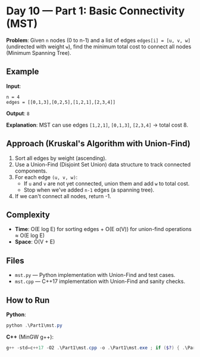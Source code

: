 # Day 10 — Part 1: Basic Connectivity (MST)

**Problem**: Given `n` nodes (0 to n-1) and a list of edges `edges[i] = [u, v, w]` (undirected with weight `w`), find the minimum total cost to connect all nodes (Minimum Spanning Tree).

## Example
**Input**:
```
n = 4
edges = [[0,1,3],[0,2,5],[1,2,1],[2,3,4]]
```
**Output**: `8`

**Explanation**: MST can use edges `[1,2,1]`, `[0,1,3]`, `[2,3,4]` → total cost 8.

## Approach (Kruskal's Algorithm with Union-Find)
1. Sort all edges by weight (ascending).
2. Use a Union-Find (Disjoint Set Union) data structure to track connected components.
3. For each edge `(u, v, w)`:
   - If `u` and `v` are not yet connected, union them and add `w` to total cost.
   - Stop when we've added `n-1` edges (a spanning tree).
4. If we can't connect all nodes, return -1.

## Complexity
- **Time**: O(E log E) for sorting edges + O(E α(V)) for union-find operations ≈ O(E log E)
- **Space**: O(V + E)

## Files
- `mst.py` — Python implementation with Union-Find and test cases.
- `mst.cpp` — C++17 implementation with Union-Find and sanity checks.

## How to Run
**Python**:
```powershell
python .\Part1\mst.py
```

**C++** (MinGW g++):
```powershell
g++ -std=c++17 -O2 .\Part1\mst.cpp -o .\Part1\mst.exe ; if ($?) { .\Part1\mst.exe }
```
